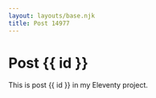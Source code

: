 ```yaml
---
layout: layouts/base.njk
title: Post 14977
---
```


# Post {{ id }}

This is post {{ id }} in my Eleventy project.

